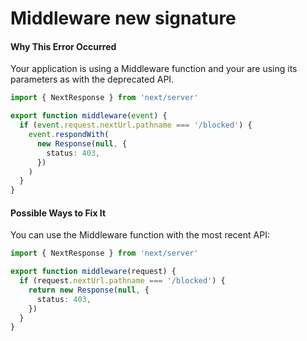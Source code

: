 # Middleware new signature

#### Why This Error Occurred

Your application is using a Middleware function and your are using its parameters as with the deprecated API.

```typescript
import { NextResponse } from 'next/server'

export function middleware(event) {
  if (event.request.nextUrl.pathname === '/blocked') {
    event.respondWith(
      new Response(null, {
        status: 403,
      })
    )
  }
}
```

#### Possible Ways to Fix It

You can use the Middleware function with the most recent API:

```typescript
import { NextResponse } from 'next/server'

export function middleware(request) {
  if (request.nextUrl.pathname === '/blocked') {
    return new Response(null, {
      status: 403,
    })
  }
}
```
